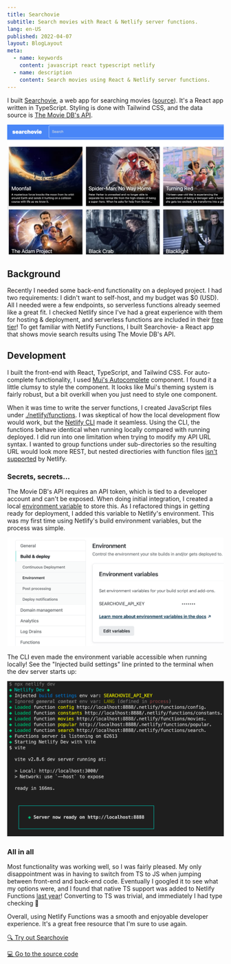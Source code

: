 ```yaml
---
title: Searchovie
subtitle: Search movies with React & Netlify server functions.
lang: en-US
published: 2022-04-07
layout: BlogLayout
meta:
  - name: keywords
    content: javascript react typescript netlify
  - name: description
    content: Search movies using React & Netlify server functions.
---
```


I built [Searchovie](https://searchovie.fotijr.com/), a web app for searching movies ([source](https://github.com/fotijr/searchovie)). It's a React app written in TypeScript. Styling is done with Tailwind CSS, and the data source is [The Movie DB's API](https://developers.themoviedb.org/3/movies/get-popular-movies).

![Searchovie screenshot](./searchovie-screenshot.png)

## Background
Recently I needed some back-end functionality on a deployed project. I had two requirements: I didn't want to self-host, and my budget was $0 (USD). All I needed were a few endpoints, so serverless functions already seemed like a great fit. I checked Netlify since I've had a great experience with them for hosting & deployment, and serverless functions are included in their [free tier](https://www.netlify.com/pricing/)! To get familiar with Netlify Functions, I built Searchovie- a React app that shows movie search results using The Movie DB's API.

## Development
I built the front-end with React, TypeScript, and Tailwind CSS. For auto-complete functionality, I used [Mui's Autocomplete](https://mui.com/components/autocomplete/) component. I found it a little clumsy to style the component. It looks like Mui's theming system is fairly robust, but a bit overkill when you just need to style one component.

When it was time to write the server functions, I created JavaScript files under [./netlify/functions](https://github.com/fotijr/searchovie/tree/main/netlify/functions). I was skeptical of how the local development flow would work, but the [Netlify CLI](https://docs.netlify.com/cli/get-started/) made it seamless. Using the CLI, the functions behave identical when running locally compared with running deployed. I did run into one limitation when trying to modify my API URL syntax. I wanted to group functions under sub-directories so the resulting URL would look more REST, but nested directiories with function files [isn't supported](https://github.com/netlify/netlify-lambda/issues/90#issuecomment-450076519) by Netlify.

### Secrets, secrets...
The Movie DB's API requires an API token, which is tied to a developer account and can't be exposed. When doing initial integration, I created a local [environment variable](https://github.com/fotijr/searchovie/blob/main/netlify/functions/constants.ts#L2) to store this. As I refactored things in getting ready for deployment, I added this variable to Netlify's environment. This was my first time using Netlify's build environment variables, but the process was simple.

![Netlify environment settings](./netlify-env-settings.png)

The CLI even made the environment variable accessible when running locally! See the "Injected build settings" line printed to the terminal when the dev server starts up:

![Netlify environment variable, locally](./dev-env.png)

### All in all

Most functionality was working well, so I was fairly pleased. My only disappointment was in having to switch from TS to JS when jumping between front-end and back-end code. Eventually I googled it to see what my options were, and I found that native TS support was added to Netlify Functions [last year](https://www.netlify.com/blog/2021/04/19/announcing-native-typescript-support-for-netlify-functions/)! Converting to TS was trivial, and immediately I had type checking 🙌

Overall, using Netlify Functions was a smooth and enjoyable developer experience. It's a great free resource that I'm sure to use again.

[🔍 Try out Searchovie](https://searchovie.fotijr.com/)

[💻 Go to the source code](https://github.com/fotijr/searchovie)